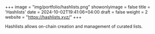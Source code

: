 +++
image = "img/portfolio/hashlists.png"
showonlyimage = false
title = 'Hashlists'
date = 2024-10-02T19:41:06+04:00
draft = false
weight = 2
website = "https://hashlists.xyz/"
+++

Hashlists allows on-chain creation and management of curated lists.